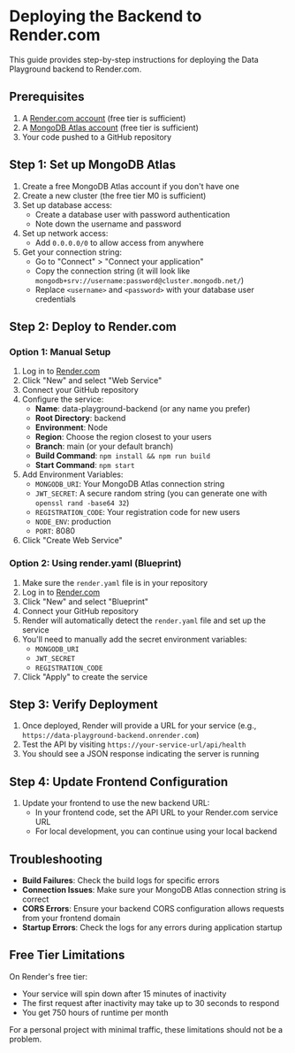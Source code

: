 # Deploying the Backend to Render.com

This guide provides step-by-step instructions for deploying the Data Playground backend to Render.com.

## Prerequisites

1. A [Render.com account](https://render.com/signup) (free tier is sufficient)
2. A [MongoDB Atlas account](https://www.mongodb.com/cloud/atlas/register) (free tier is sufficient)
3. Your code pushed to a GitHub repository

## Step 1: Set up MongoDB Atlas

1. Create a free MongoDB Atlas account if you don't have one
2. Create a new cluster (the free tier M0 is sufficient)
3. Set up database access:
   - Create a database user with password authentication
   - Note down the username and password
4. Set up network access:
   - Add `0.0.0.0/0` to allow access from anywhere
5. Get your connection string:
   - Go to "Connect" > "Connect your application"
   - Copy the connection string (it will look like `mongodb+srv://username:password@cluster.mongodb.net/`)
   - Replace `<username>` and `<password>` with your database user credentials

## Step 2: Deploy to Render.com

### Option 1: Manual Setup

1. Log in to [Render.com](https://render.com)
2. Click "New" and select "Web Service"
3. Connect your GitHub repository
4. Configure the service:
   - **Name**: data-playground-backend (or any name you prefer)
   - **Root Directory**: backend
   - **Environment**: Node
   - **Region**: Choose the region closest to your users
   - **Branch**: main (or your default branch)
   - **Build Command**: `npm install && npm run build`
   - **Start Command**: `npm start`
5. Add Environment Variables:
   - `MONGODB_URI`: Your MongoDB Atlas connection string
   - `JWT_SECRET`: A secure random string (you can generate one with `openssl rand -base64 32`)
   - `REGISTRATION_CODE`: Your registration code for new users
   - `NODE_ENV`: production
   - `PORT`: 8080
6. Click "Create Web Service"

### Option 2: Using render.yaml (Blueprint)

1. Make sure the `render.yaml` file is in your repository
2. Log in to [Render.com](https://render.com)
3. Click "New" and select "Blueprint"
4. Connect your GitHub repository
5. Render will automatically detect the `render.yaml` file and set up the service
6. You'll need to manually add the secret environment variables:
   - `MONGODB_URI`
   - `JWT_SECRET`
   - `REGISTRATION_CODE`
7. Click "Apply" to create the service

## Step 3: Verify Deployment

1. Once deployed, Render will provide a URL for your service (e.g., `https://data-playground-backend.onrender.com`)
2. Test the API by visiting `https://your-service-url/api/health`
3. You should see a JSON response indicating the server is running

## Step 4: Update Frontend Configuration

1. Update your frontend to use the new backend URL:
   - In your frontend code, set the API URL to your Render.com service URL
   - For local development, you can continue using your local backend

## Troubleshooting

- **Build Failures**: Check the build logs for specific errors
- **Connection Issues**: Make sure your MongoDB Atlas connection string is correct
- **CORS Errors**: Ensure your backend CORS configuration allows requests from your frontend domain
- **Startup Errors**: Check the logs for any errors during application startup

## Free Tier Limitations

On Render's free tier:
- Your service will spin down after 15 minutes of inactivity
- The first request after inactivity may take up to 30 seconds to respond
- You get 750 hours of runtime per month

For a personal project with minimal traffic, these limitations should not be a problem. 